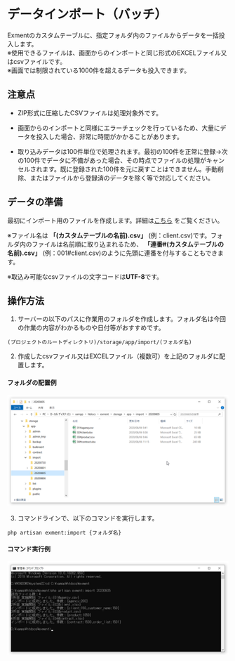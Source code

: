 # データインポート（バッチ）
Exmentのカスタムテーブルに、指定フォルダ内のファイルからデータを一括投入します。  
※使用できるファイルは、画面からのインポートと同じ形式のEXCELファイル又はcsvファイルです。  
※画面では制限されている1000件を超えるデータも投入できます。  

## 注意点
- ZIP形式に圧縮したCSVファイルは処理対象外です。  

- 画面からのインポートと同様にエラーチェックを行っているため、大量にデータを投入した場合、非常に時間がかかることがあります。  

- 取り込みデータは100件単位で処理されます。最初の100件を正常に登録→次の100件でデータに不備があった場合、その時点でファイルの処理がキャンセルされます。既に登録された100件を元に戻すことはできません。手動削除、またはファイルから登録済のデータを除く等で対応してください。  


## データの準備
最初にインポート用のファイルを作成します。詳細は[こちら](/ja/data_import_export?id=テンプレート出力) をご覧ください。  

※ファイル名は **「(カスタムテーブルの名前).csv」**  (例：client.csv)です。フォルダ内のファイルは名前順に取り込まれるため、 **「連番#(カスタムテーブルの名前).csv」** (例：001#client.csv)のように先頭に連番を付与することもできます。   

※取込み可能なcsvファイルの文字コードは<strong>UTF-8</strong>です。  

## 操作方法

1. サーバーの以下のパスに作業用のフォルダを作成します。フォルダ名は今回の作業の内容がわかるものや日付等がおすすめです。  

~~~
(プロジェクトのルートディレクトリ)/storage/app/import/(フォルダ名)
~~~

2. 作成したcsvファイル又はEXCELファイル（複数可）を上記のフォルダに配置します。

#### フォルダの配置例
![一括投入用の作業フォルダ](img/import/folder1.png)  

3. コマンドラインで、以下のコマンドを実行します。
~~~
php artisan exment:import {フォルダ名}
~~~

#### コマンド実行例
![コマンド実行例](img/import/cmd1.png)  
